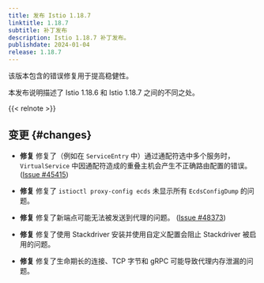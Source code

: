 ```yaml
---
title: 发布 Istio 1.18.7
linktitle: 1.18.7
subtitle: 补丁发布
description: Istio 1.18.7 补丁发布。
publishdate: 2024-01-04
release: 1.18.7
---
```


该版本包含的错误修复用于提高稳健性。

本发布说明描述了 Istio 1.18.6 和 Istio 1.18.7 之间的不同之处。

{{< relnote >}}

## 变更 {#changes}

- **修复** 修复了（例如在 `ServiceEntry` 中）通过通配符选中多个服务时，
  `VirtualService` 中因通配符造成的重叠主机会产生不正确路由配置的错误。
  ([Issue #45415](https://github.com/istio/istio/issues/45415))

- **修复** 修复了 `istioctl proxy-config ecds` 未显示所有 `EcdsConfigDump` 的问题。

- **修复** 修复了新端点可能无法被发送到代理的问题。
  ([Issue #48373](https://github.com/istio/istio/issues/48373))

- **修复** 修复了使用 Stackdriver 安装并使用自定义配置会阻止 Stackdriver 被启用的问题。

- **修复** 修复了生命期长的连接、TCP 字节和 gRPC 可能导致代理内存泄漏的问题。
